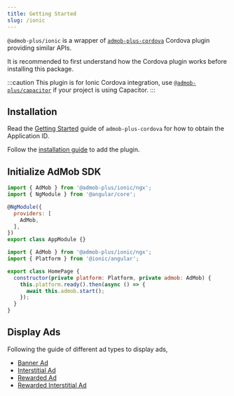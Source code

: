 ```yaml
---
title: Getting Started
slug: /ionic
---
```


`@admob-plus/ionic` is a wrapper of [`admob-plus-cordova`](./cordova) Cordova plugin providing similar APIs.

It is recommended to first understand how the Cordova plugin works before installing this package.

:::caution
This plugin is for Ionic Cordova integration,
use [`@admob-plus/capacitor`](./capacitor) if your project is using Capacitor.
:::

## Installation

Read the [Getting Started](./cordova) guide of `admob-plus-cordova` for how to obtain the Application ID.

Follow the [installation guide](./ionic/installation) to add the plugin.

## Initialize AdMob SDK

<!--  -->
```js title="src/app/app.module.ts" {1,6}
import { AdMob } from '@admob-plus/ionic/ngx';
import { NgModule } from '@angular/core';

@NgModule({
  providers: [
    AdMob,
  ],
})
export class AppModule {}
```

```js title="src/app/home/home.page.ts" {1,6-8}
import { AdMob } from '@admob-plus/ionic/ngx';
import { Platform } from '@ionic/angular';

export class HomePage {
  constructor(private platform: Platform, private admob: AdMob) {
    this.platform.ready().then(async () => {
      await this.admob.start();
    });
  }
}
```

## Display Ads

Following the guide of different ad types to display ads,

* [Banner Ad](./ionic/ads/banner)
* [Interstitial Ad](./ionic/ads/interstitial)
* [Rewarded Ad](./ionic/ads/rewarded)
* [Rewarded Interstitial Ad](./ionic/ads/rewarded-interstitial)
